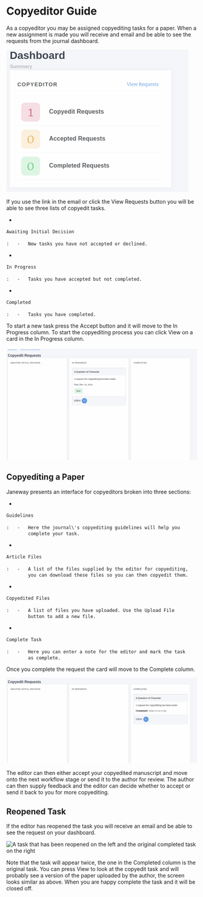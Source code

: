 Copyeditor Guide
================

As a copyeditor you may be assigned copyediting tasks for a paper. When
a new assignment is made you will receive and email and be able to see
the requests from the journal dashboard.

![Copyeditor dashboard block](nstatic/copyedit_requests.png)

If you use the link in the email or click the View Requests button you
will be able to see three lists of copyedit tasks.

-   

    Awaiting Initial Decision

    :   -   New tasks you have not accepted or declined.

-   

    In Progress

    :   -   Tasks you have accepted but not completed.

-   

    Completed

    :   -   Tasks you have completed.

To start a new task press the Accept button and it will move to the In
Progress column. To start the copyediting process you can click View on
a card in the In Progress column.

![A task that has been accepted](nstatic/copyedit_lists.png)

Copyediting a Paper
-------------------

Janeway presents an interface for copyeditors broken into three
sections:

-   

    Guidelines

    :   -   Here the journal\'s copyediting guidelines will help you
            complete your task.

-   

    Article Files

    :   -   A list of the files supplied by the editor for copyediting,
            you can download these files so you can then copyedit them.

-   

    Copyedited Files

    :   -   A list of files you have uploaded. Use the Upload File
            button to add a new file.

-   

    Complete Task

    :   -   Here you can enter a note for the editor and mark the task
            as complete.

Once you complete the request the card will move to the Complete column.

![A task that has been completed](nstatic/completed_copyedit.png)

The editor can then either accept your copyedited manuscript and move
onto the next workflow stage or send it to the author for review. The
author can then supply feedback and the editor can decide whether to
accept or send it back to you for more copyediting.

Reopened Task
-------------

If the editor has reopened the task you will receive an email and be
able to see the request on your dashboard.

![A task that has been reopened on the left and the original completed
task on the right](nstatic/reopened_copyedit.png)

Note that the task will appear twice, the one in the Completed column is
the original task. You can press View to look at the copyedit task and
will probably see a version of the paper uploaded by the author, the
screen looks similar as above. When you are happy complete the task and
it will be closed off.
